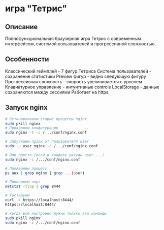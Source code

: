 # игра "Тетрис"
## Описание
Полнофункциональная браузерная игра Тетрис с современным интерфейсом, системой пользователей и прогрессивной сложностью.
## Особенности
  Классический геймплей - 7 фигур Тетриса
  Система пользователей - сохранение статистики
  Preview фигур - видно следующую фигуру
  Прогрессивная сложность - скорость увеличивается с уровнем
  Клавиатурное управление - интуитивные controls
  LocalStorage - данные сохраняются между сессиями
  Работает на https
## Запуск nginx
```bash
# Останавливаем старые процессы nginx
sudo pkill nginx
# Проверяем конфигурацию
sudo nginx -t -c /.../conf/nginx.conf

# Запускаем nginx от пользователя user
sudo -u user nginx -c /.../conf/nginx.conf

# Или просто (если в конфиге указан user ...)
sudo nginx -c /.../conf/nginx.conf

# Проверяем процесс
ps aux | grep nginx | grep ...(user)

# Проверяем порт
netstat -tlnp | grep 8444

# Тестируем
curl -k https://localhost:8444/
https://localhost:8444/

# когда все настроено нужны только эти команды
sudo pkill nginx
sudo nginx -c /.../conf/nginx.conf
```
